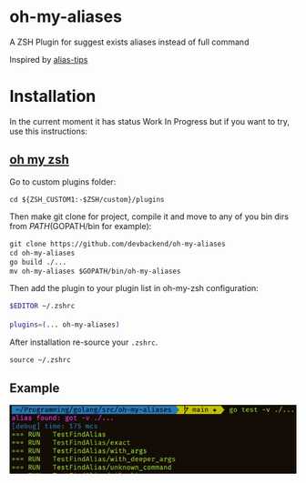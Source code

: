 # oh-my-aliases

A ZSH Plugin for suggest exists aliases instead of full command

Inspired by [alias-tips](https://github.com/djui/alias-tips)

# Installation

In the current moment it has status Work In Progress but if you want to try, use this instructions:

## [oh my zsh](https://github.com/robbyrussell/oh-my-zsh)

Go to custom plugins folder:

```shell
cd ${ZSH_CUSTOM1:-$ZSH/custom}/plugins
```

Then make git clone for project, compile it and move to any of you bin dirs from $PATH ($GOPATH/bin for example):

```shell
git clone https://github.com/devbackend/oh-my-aliases
cd oh-my-aliases
go build ./...
mv oh-my-aliases $GOPATH/bin/oh-my-aliases
```

Then add the plugin to your plugin list in oh-my-zsh configuration:

```sh
$EDITOR ~/.zshrc

plugins=(... oh-my-aliases)
```

After installation re-source your `.zshrc`.

```shell
source ~/.zshrc
```

## Example

![example.png](example_output.png)